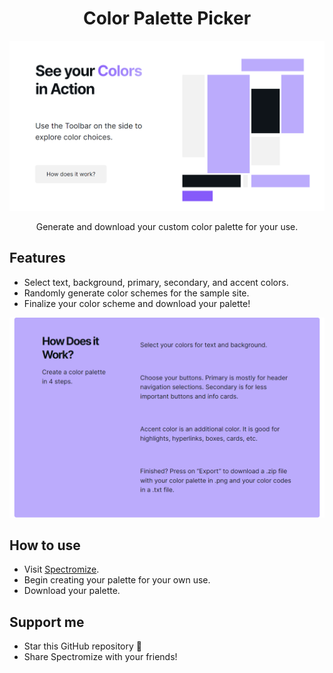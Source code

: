 <h1 align="center">
Color Palette Picker
</h1>

<p align="center">
  <img src="https://github.com/michaeltikhonovsky/ChromaPicker/blob/master/src/assets/ChromaPicker_2.png" width="600" alt="">
</p>

<p align="center">
  Generate and download your custom color palette for your use.
</p>

## Features

- Select text, background, primary, secondary, and accent colors.
- Randomly generate color schemes for the sample site.
- Finalize your color scheme and download your palette!

<p align="center">
  <img src="https://github.com/michaeltikhonovsky/ChromaPicker/blob/master/src/assets/ChromaPicker_1.png" width="600" alt="">
</p>

## How to use

- Visit [Spectromize](https://www.spectromize.com).
- Begin creating your palette for your own use.
- Download your palette.

## Support me

- Star this GitHub repository 🌟
- Share Spectromize with your friends!

